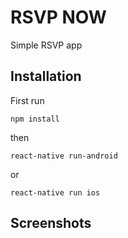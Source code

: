 # RSVP NOW
Simple RSVP app

## Installation
First run

`npm install`

then

`react-native run-android`

or

`react-native run ios`

## Screenshots
